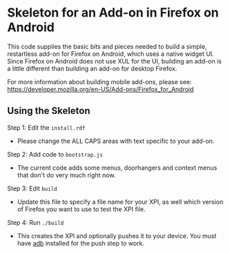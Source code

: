 # Skeleton for an Add-on in Firefox on Android

This code supplies the basic bits and pieces needed to build a simple,
restartless add-on for Firefox on Android, which uses a native widget UI.
Since Firefox on Android does not use XUL for the UI, building an add-on is a
little different than building an add-on for desktop Firefox.

For more information about building mobile add-ons, please see:
https://developer.mozilla.org/en-US/Add-ons/Firefox_for_Android

## Using the Skeleton

Step 1: Edit the `install.rdf`
  * Please change the ALL CAPS areas with text specific to your add-on.

Step 2: Add code to `bootstrap.js`
  * The current code adds some menus, doorhangers and context menus that don't do very much right now.

Step 3: Edit `build`
  * Update this file to specify a file name for your XPI, as well which version of Firefox you want to use to test the XPI file.

Step 4: Run `./build`
  * This creates the XPI and optionally pushes it to your device. You must have [adb](http://developer.android.com/tools/help/adb.html) installed for the push step to work.
